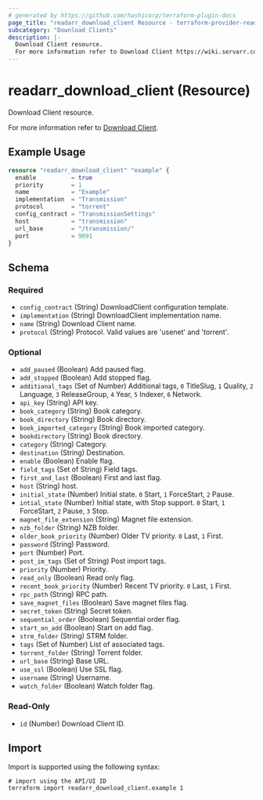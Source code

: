 ```yaml
---
# generated by https://github.com/hashicorp/terraform-plugin-docs
page_title: "readarr_download_client Resource - terraform-provider-readarr"
subcategory: "Download Clients"
description: |-
  Download Client resource.
  For more information refer to Download Client https://wiki.servarr.com/readarr/settings#download-clients.
---
```


# readarr_download_client (Resource)

<!-- subcategory:Download Clients -->Download Client resource.
For more information refer to [Download Client](https://wiki.servarr.com/readarr/settings#download-clients).

## Example Usage

```terraform
resource "readarr_download_client" "example" {
  enable          = true
  priority        = 1
  name            = "Example"
  implementation  = "Transmission"
  protocol        = "torrent"
  config_contract = "TransmissionSettings"
  host            = "transmission"
  url_base        = "/transmission/"
  port            = 9091
}
```

<!-- schema generated by tfplugindocs -->
## Schema

### Required

- `config_contract` (String) DownloadClient configuration template.
- `implementation` (String) DownloadClient implementation name.
- `name` (String) Download Client name.
- `protocol` (String) Protocol. Valid values are 'usenet' and 'torrent'.

### Optional

- `add_paused` (Boolean) Add paused flag.
- `add_stopped` (Boolean) Add stopped flag.
- `additional_tags` (Set of Number) Additional tags, `0` TitleSlug, `1` Quality, `2` Language, `3` ReleaseGroup, `4` Year, `5` Indexer, `6` Network.
- `api_key` (String) API key.
- `book_category` (String) Book category.
- `book_directory` (String) Book directory.
- `book_imported_category` (String) Book imported category.
- `bookdirectory` (String) Book directory.
- `category` (String) Category.
- `destination` (String) Destination.
- `enable` (Boolean) Enable flag.
- `field_tags` (Set of String) Field tags.
- `first_and_last` (Boolean) First and last flag.
- `host` (String) host.
- `initial_state` (Number) Initial state. `0` Start, `1` ForceStart, `2` Pause.
- `intial_state` (Number) Initial state, with Stop support. `0` Start, `1` ForceStart, `2` Pause, `3` Stop.
- `magnet_file_extension` (String) Magnet file extension.
- `nzb_folder` (String) NZB folder.
- `older_book_priority` (Number) Older TV priority. `0` Last, `1` First.
- `password` (String) Password.
- `port` (Number) Port.
- `post_im_tags` (Set of String) Post import tags.
- `priority` (Number) Priority.
- `read_only` (Boolean) Read only flag.
- `recent_book_priority` (Number) Recent TV priority. `0` Last, `1` First.
- `rpc_path` (String) RPC path.
- `save_magnet_files` (Boolean) Save magnet files flag.
- `secret_token` (String) Secret token.
- `sequential_order` (Boolean) Sequential order flag.
- `start_on_add` (Boolean) Start on add flag.
- `strm_folder` (String) STRM folder.
- `tags` (Set of Number) List of associated tags.
- `torrent_folder` (String) Torrent folder.
- `url_base` (String) Base URL.
- `use_ssl` (Boolean) Use SSL flag.
- `username` (String) Username.
- `watch_folder` (Boolean) Watch folder flag.

### Read-Only

- `id` (Number) Download Client ID.

## Import

Import is supported using the following syntax:

```shell
# import using the API/UI ID
terraform import readarr_download_client.example 1
```
